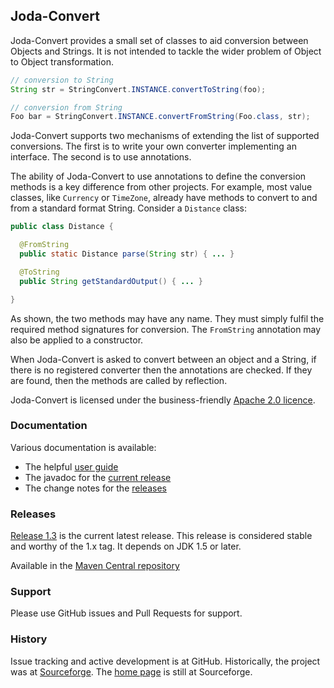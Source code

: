 
Joda-Convert
------------

Joda-Convert provides a small set of classes to aid conversion between Objects and Strings.
It is not intended to tackle the wider problem of Object to Object transformation.

```java
// conversion to String
String str = StringConvert.INSTANCE.convertToString(foo);

// conversion from String
Foo bar = StringConvert.INSTANCE.convertFromString(Foo.class, str);
```

Joda-Convert supports two mechanisms of extending the list of supported conversions.
The first is to write your own converter implementing an interface.
The second is to use annotations.

The ability of Joda-Convert to use annotations to define the conversion methods is a key difference from other projects.
For example, most value classes, like <code>Currency</code> or <code>TimeZone</code>, already have methods
to convert to and from a standard format String.
Consider a <code>Distance</code> class:

```java
public class Distance {

  @FromString
  public static Distance parse(String str) { ... }

  @ToString
  public String getStandardOutput() { ... }

}
```

As shown, the two methods may have any name. They must simply fulfil the required method signatures for conversion.
The <code>FromString</code> annotation may also be applied to a constructor.

When Joda-Convert is asked to convert between an object and a String, if there is no registered converter
then the annotations are checked. If they are found, then the methods are called by reflection.

Joda-Convert is licensed under the business-friendly [Apache 2.0 licence](https://github.com/JodaOrg/joda-convert/blob/master/LICENSE.txt).


### Documentation
Various documentation is available:

* The helpful [user guide](http://joda-convert.sourceforge.net/userguide.html)
* The javadoc for the [current release](http://joda-convert.sourceforge.net/api-release/index.html)
* The change notes for the [releases](http://joda-convert.sourceforge.net/changes-report.html)


### Releases
[Release 1.3](http://sourceforge.net/projects/joda-convert/files/joda-convert/1.3/) is the current latest release.
This release is considered stable and worthy of the 1.x tag.
It depends on JDK 1.5 or later.

Available in the [Maven Central repository](http://search.maven.org/#artifactdetails|org.joda|joda-convert|1.3|jar)


### Support
Please use GitHub issues and Pull Requests for support.


### History
Issue tracking and active development is at GitHub.
Historically, the project was at [Sourceforge](https://sourceforge.net/projects/joda-convert/).
The [home page](http://joda-convert.sourceforge.net/) is still at Sourceforge.
